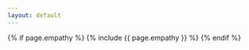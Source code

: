 ```yaml
---
layout: default
---
```




{% if page.empathy %}
  {% include {{ page.empathy }} %}
{% endif %}

<!-- {% assign pages = site.pages | sort: "order" %}
{% for page in pages %}
 {% if page.empathy == "empathie-directeur" %}
    {{- page.content | markdownify -}}
  {% endif %}
{% endfor %} -->